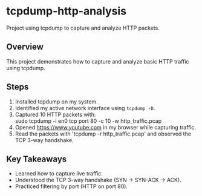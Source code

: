 # tcpdump-http-analysis
Project using tcpdump to capture and analyze HTTP packets.

## Overview  
This project demonstrates how to capture and analyze basic HTTP traffic using tcpdump.  

## Steps  
1. Installed tcpdump on my system.  
2. Identified my active network interface using `tcpdump -D`.  
3. Captured 10 HTTP packets with:  
   sudo tcpdump -i en0 tcp port 80 -c 10 -w http_traffic.pcap
4. Opened https://www.youtube.com in my browser while capturing traffic.
5. Read the packets with 'tcpdump -r http_traffic.pcap' and observed the TCP 3-way handshake.

## Key Takeaways
- Learned how to capture live traffic.
- Understood the TCP 3-way handshake (SYN → SYN-ACK → ACK).
- Practiced filtering by port (HTTP on port 80).
